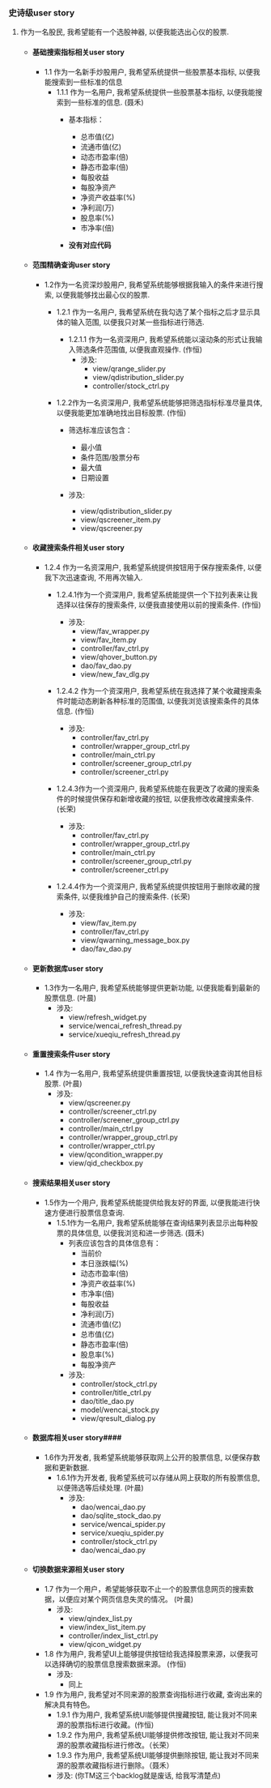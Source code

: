 ### 史诗级user story ###
1. 作为一名股民, 我希望能有一个选股神器, 以便我能选出心仪的股票.

    - #### 基础搜索指标相关user story ####
        + 1.1 作为一名新手炒股用户, 我希望系统提供一些股票基本指标, 以便我能搜索到一些标准的信息
            - 1.1.1 作为一名用户, 我希望系统提供一些股票基本指标, 以便我能搜索到一些标准的信息. (聂禾) 
                + 基本指标：
                    - 总市值(亿)    
                    - 流通市值(亿)   
                    - 动态市盈率(倍)  
                    - 静态市盈率(倍)
                    - 每股收益  
                    - 每股净资产 
                    - 净资产收益率(%) 
                    - 净利润(万)
                    - 股息率(%)    
                    - 市净率(倍)
        
                + **没有对应代码**

    - #### 范围精确查询user story  ####
        + 1.2作为一名资深炒股用户, 我希望系统能够根据我输入的条件来进行搜索, 以便我能够找出最心仪的股票.
            - 1.2.1 作为一名用户, 我希望系统在我勾选了某个指标之后才显示具体的输入范围, 以便我只对某一些指标进行筛选.
                + 1.2.1.1 作为一名资深用户, 我希望系统能以滚动条的形式让我输入筛选条件范围值, 以便我直观操作. (作恒) 
                    + 涉及:
                        - view/qrange_slider.py
                        - view/qdistribution_slider.py
                        - controller/stock_ctrl.py

            - 1.2.2作为一名资深用户, 我希望系统能够把筛选指标标准尽量具体, 以便我能更加准确地找出目标股票. (作恒)
                + 筛选标准应该包含：
                    - 最小值   
                    - 条件范围/股票分布 
                    - 最大值   
                    - 日期设置

                + 涉及:
                    - view/qdistribution_slider.py
                    - view/qscreener_item.py
                    - view/qscreener.py


    - #### 收藏搜索条件相关user story ####
        - 1.2.4 作为一名资深用户, 我希望系统提供按钮用于保存搜索条件, 以便我下次迅速查询, 不用再次输入.
            + 1.2.4.1作为一个资深用户, 我希望系统能提供一个下拉列表来让我选择以往保存的搜索条件, 以便我直接使用以前的搜索条件.  (作恒)
                - 涉及:
                    - view/fav_wrapper.py
                    - view/fav_item.py
                    - controller/fav_ctrl.py
                    - view/qhover_button.py
                    - dao/fav_dao.py
                    - view/new_fav_dlg.py

            + 1.2.4.2 作为一个资深用户, 我希望系统在我选择了某个收藏搜索条件时能动态刷新各种标准的范围值, 以便我浏览该搜索条件的具体信息.  (作恒)
                - 涉及:
                    - controller/fav_ctrl.py
                    - controller/wrapper_group_ctrl.py
                    - controller/main_ctrl.py
                    - controller/screener_group_ctrl.py
                    - controller/screener_ctrl.py

            + 1.2.4.3作为一个资深用户, 我希望系统能在我更改了收藏的搜索条件的时候提供保存和新增收藏的按钮, 以便我修改收藏搜索条件.  (长荣)
                - 涉及:
                    - controller/fav_ctrl.py
                    - controller/wrapper_group_ctrl.py
                    - controller/main_ctrl.py
                    - controller/screener_group_ctrl.py
                    - controller/screener_ctrl.py
            + 1.2.4.4作为一个资深用户, 我希望系统提供按钮用于删除收藏的搜索条件, 以便我维护自己的搜索条件.  (长荣)
                - 涉及:
                    - view/fav_item.py
                    - controller/fav_ctrl.py
                    - view/qwarning_message_box.py
                    - dao/fav_dao.py

    - #### 更新数据库user story ####
        + 1.3作为一名用户, 我希望系统能够提供更新功能, 以便我能看到最新的股票信息. (叶晨) 
            - 涉及:
                - view/refresh_widget.py
                - service/wencai_refresh_thread.py
                - service/xueqiu_refresh_thread.py
            

    - #### 重置搜索条件user story ####
        + 1.4 作为一名用户, 我希望系统提供重置按钮, 以便我快速查询其他目标股票. (叶晨) 
            - 涉及:
                - view/qscreener.py
                - controller/screener_ctrl.py
                - controller/screener_group_ctrl.py
                - controller/main_ctrl.py
                - controller/wrapper_group_ctrl.py
                - controller/wrapper_ctrl.py
                - view/qcondition_wrapper.py
                - view/qid_checkbox.py

    - #### 搜索结果相关user story ####
        + 1.5作为一个用户, 我希望系统能提供给我友好的界面, 以便我能进行快速方便进行股票信息查询.
            - 1.5.1作为一名用户, 我希望系统能够在查询结果列表显示出每种股票的具体信息, 以便我浏览和进一步筛选. (聂禾) 
                + 列表应该包含的具体信息有：
                    - 当前价   
                    - 本日涨跌幅(%)
                    - 动态市盈率(倍)  
                    - 净资产收益率(%) 
                    - 市净率(倍)    
                    - 每股收益
                    - 净利润(万)    
                    - 流通市值(亿)   
                    - 总市值(亿)    
                    - 静态市盈率(倍)  
                    - 股息率(%)    
                    - 每股净资产
                + 涉及:   
                    - controller/stock_ctrl.py
                    - controller/title_ctrl.py
                    - dao/title_dao.py
                    - model/wencai_stock.py
                    - view/qresult_dialog.py

    - #### 数据库相关user story####
        + 1.6作为开发者, 我希望系统能够获取网上公开的股票信息, 以便保存数据和更新数据.   
            - 1.6.1作为开发者, 我希望系统可以存储从网上获取的所有股票信息, 以便筛选等后续处理. (叶晨) 
                + 涉及:
                    - dao/wencai_dao.py
                    - dao/sqlite_stock_dao.py
                    - service/wencai_spider.py
                    - service/xueqiu_spider.py
                    - controller/stock_ctrl.py
                    - dao/wencai_dao.py

    - #### 切换数据来源相关user story
        + 1.7 作为一个用户，希望能够获取不止一个的股票信息网页的搜索数据，以便应对某个网页信息失灵的情况。 (叶晨)
            - 涉及:
                - view/qindex_list.py
                - view/index_list_item.py
                - controller/index_list_ctrl.py
                - view/qicon_widget.py
        + 1.8 作为用户, 我希望UI上能够提供按钮给我选择股票来源，以便我可以选择确切的股票信息搜索数据来源。  (作恒) 
            - 涉及: 
                - 同上
        + 1.9 作为用户, 我希望对不同来源的股票查询指标进行收藏, 查询出来的解决具有特色。
            - 1.9.1 作为用户, 我希望系统UI能够提供搜藏按钮, 能让我对不同来源的股票指标进行收藏。(作恒)
            - 1.9.2 作为用户, 我希望系统UI能够提供修改按钮, 能让我对不同来源的股票收藏指标进行修改。（长荣）
            - 1.9.3 作为用户, 我希望系统UI能够提供删除按钮, 能让我对不同来源的股票收藏指标进行删除。（聂禾）
            - 涉及:
                (你TM这三个backlog就是废话, 给我写清楚点)
